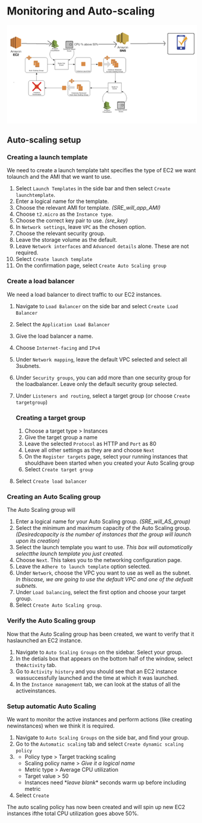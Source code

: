 # Monitoring and Auto-scaling

![](https://github.com/Mo0rBy/SRE_Monitoring/blob/main/img/Cloud_watch_diagram.png)

## Auto-scaling setup
### Creating a launch template

We need to create a launch template taht specifies the type of EC2 we want tolaunch and the AMI that we want to use.
1. Select `Launch Templates` in the side bar and then select `Create launchtemplate`.
2. Enter a logical name for the template.
3. Choose the relevant AMI for template. *(SRE_will_app_AMI)*
4. Choose `t2.micro` as the `Instance type`.
5. Choose the correct key pair to use. *(sre_key)*
6. In `Network settings`, leave `VPC` as the chosen option.
7. Choose the relevant security group.
8. Leave the storage volume as the default.
9. Leave `Network interfaces` and `Advanced details` alone. These are not required.
10. Select `Create launch template`
11. On the confirmation page, select `Create Auto Scaling group`

### Create a load balancer

We need a load balancer to direct traffic to our EC2 instances.
1. Navigate to `Load Balancer` on the side bar and select `Create Load Balancer`
2. Select the `Application Load Balancer`
3. Give the load balancer a name.
4. Choose `Internet-facing` and `IPv4`
5. Under `Network mapping`, leave the default VPC selected and select all 3subnets.
6. Under `Security groups`, you can add more than one security group for the loadbalancer. Leave only the default security group selected.
7. Under `Listeners and routing`, select a target group (or choose `Create targetgroup`)

    ### Creating a target group
    1. Choose a target type > Instances
    2. Give the target group a name
    3. Leave the selected `Protocol` as HTTP and `Port` as 80
    4. Leave all other settings as they are and choose `Next`
    5. On the `Register targets` page, select your running instances that shouldhave been started when you created your Auto Scaling group
    6. Select `Create target group`

8. Select `Create load balancer`

### Creating an Auto Scaling group

The Auto Scaling group will 
1. Enter a logical name for your Auto Scaling group. *(SRE_will_AS_group)*
2. Select the minimum and maximum capacity of the Auto Scaling group. *(Desiredcapacity is the number of instances that the group will launch upon its creation)*
3. Select the launch template you want to use. *This box will automatically selectthe launch template you just created.*
4. Choose `Next`. This takes you to the networking configuration page.
5. Leave the `Adhere to launch template` option selected.
6. Under `Network`, choose the VPC you want to use as well as the subnet. *In thiscase, we are going to use the default VPC and one of the defualt subnets.*
7. Under `Load balancing`, select the first option and choose your target group.
8. Select `Create Auto Scaling group`.

### Verify the Auto Scaling group

Now that the Auto Scaling group has been created, we want to verify that it haslaunched an EC2 instance.
1. Navigate to `Auto Scaling Groups` on the sidebar. Select your group.
2. In the detials box that appears on the bottom half of the window, select the`Activity` tab.
3. Go to `Activity history` and you should see that an EC2 instance wassuccessfully launched and the time at which it was launched.
4. In the `Instance management` tab, we can look at the status of all the activeinstances.

### Setup automatic Auto Scaling

We want to monitor the active instances and perform actions (like creating newinstances) when we think it is required.
1. Navigate to `Auto Scaling Groups` on the side bar, and find your group.
2. Go to the `Automatic scaling` tab and select `Create dynamic scaling policy`
3. - Policy type > Target tracking scaling
   - Scaling policy name > *Give it a logical name*
   - Metric type > Average CPU utilization
   - Target value > 50
   - Instances need \**leave blank*\* seconds warm up before including metric
4. Select `Create`

The auto scaling policy has now been created and will spin up new EC2 instances ifthe total CPU utilization goes above 50%.

